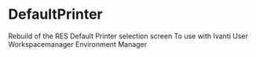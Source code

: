 # DefaultPrinter
Rebuild of the RES Default Printer selection screen
To use with Ivanti User Workspacemanager Environment Manager
